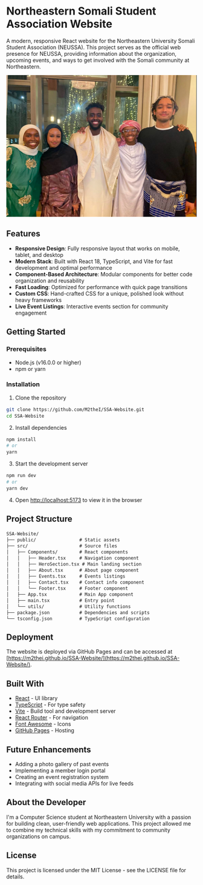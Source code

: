 # Northeastern Somali Student Association Website

A modern, responsive React website for the Northeastern University Somali Student Association (NEUSSA). This project serves as the official web presence for NEUSSA, providing information about the organization, upcoming events, and ways to get involved with the Somali community at Northeastern.

![NEUSSA Website Screenshot](public/IMG_0567.jpg)

## Features

- **Responsive Design**: Fully responsive layout that works on mobile, tablet, and desktop
- **Modern Stack**: Built with React 18, TypeScript, and Vite for fast development and optimal performance
- **Component-Based Architecture**: Modular components for better code organization and reusability
- **Fast Loading**: Optimized for performance with quick page transitions
- **Custom CSS**: Hand-crafted CSS for a unique, polished look without heavy frameworks
- **Live Event Listings**: Interactive events section for community engagement

## Getting Started

### Prerequisites

- Node.js (v16.0.0 or higher)
- npm or yarn

### Installation

1. Clone the repository
```bash
git clone https://github.com/M2theI/SSA-Website.git
cd SSA-Website
```

2. Install dependencies
```bash
npm install
# or
yarn
```

3. Start the development server
```bash
npm run dev
# or
yarn dev
```

4. Open [http://localhost:5173](http://localhost:5173) to view it in the browser

## Project Structure

```
SSA-Website/
├── public/                # Static assets
├── src/                   # Source files
│   ├── Components/        # React components
│   │   ├── Header.tsx     # Navigation component
│   │   ├── HeroSection.tsx # Main landing section
│   │   ├── About.tsx      # About page component
│   │   ├── Events.tsx     # Events listings
│   │   ├── Contact.tsx    # Contact info component
│   │   └── Footer.tsx     # Footer component
│   ├── App.tsx            # Main App component
│   ├── main.tsx           # Entry point
│   └── utils/             # Utility functions
├── package.json           # Dependencies and scripts
└── tsconfig.json          # TypeScript configuration
```

## Deployment

The website is deployed via GitHub Pages and can be accessed at [https://m2thei.github.io/SSA-Website/](https://m2thei.github.io/SSA-Website/).

## Built With

- [React](https://reactjs.org/) - UI library
- [TypeScript](https://www.typescriptlang.org/) - For type safety
- [Vite](https://vitejs.dev/) - Build tool and development server
- [React Router](https://reactrouter.com/) - For navigation
- [Font Awesome](https://fontawesome.com/) - Icons
- [GitHub Pages](https://pages.github.com/) - Hosting

## Future Enhancements

- Adding a photo gallery of past events
- Implementing a member login portal
- Creating an event registration system
- Integrating with social media APIs for live feeds

## About the Developer

I'm a Computer Science student at Northeastern University with a passion for building clean, user-friendly web applications. This project allowed me to combine my technical skills with my commitment to community organizations on campus.

## License

This project is licensed under the MIT License - see the LICENSE file for details.
